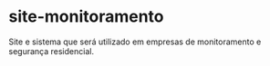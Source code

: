# site-monitoramento
Site e sistema que será utilizado em empresas de monitoramento e segurança residencial.
